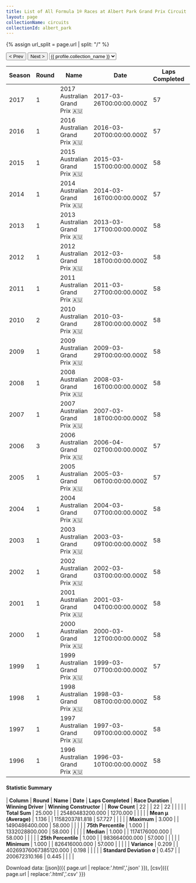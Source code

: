 ```yaml
---
title: List of All Formula 1® Races at Albert Park Grand Prix Circuit
layout: page
collectionName: circuits
collectionId: albert_park
---
```


{% assign url_split = page.url | split: "/" %}
<div id="collection-navigation">
<button onclick="selector.options[selector.selectedIndex-1].value && (window.location = selector.options[selector.selectedIndex-1].value);">&lt; Prev</button>
<button onclick="selector.options[selector.selectedIndex+1].value && (window.location = selector.options[selector.selectedIndex+1].value);">Next &gt;</button>
<select id="selector" onchange="this.options[this.selectedIndex].value && (window.location = this.options[this.selectedIndex].value);">
  {% for collectionId in site.data[page.collectionName].refs %}
    {% if collectionId == page.collectionId %}
      {% assign selected = "selected" %}
    {% else %}
      {% assign selected = "" %}
    {% endif %}
    {% assign profile = site.data[page.collectionName][collectionId].profile %}
    <option value="/f1/{{ page.collectionName }}/{{ collectionId }}/{{ url_split[4] }}" {{ selected }}>{{ profile.collection_name }}</option>
  {% endfor %}
</select>
</div>

| Season | Round | Name | Date | Laps Completed | Race Duration | Winning Driver | Winning Constructor |
|--|--|--|--|--|--|--|--|
| 2017 | 1 | 2017 Australian Grand Prix 🇦🇺 | 2017-03-26T00:00:00.000Z | 57 | 1:24:11.672 | [Sebastian Vettel 🇩🇪](/f1/drivers/vettel) | Ferrari 🇮🇹 |
| 2016 | 1 | 2016 Australian Grand Prix 🇦🇺 | 2016-03-20T00:00:00.000Z | 57 | 1:48:15.565 | [Nico Rosberg 🇩🇪](/f1/drivers/rosberg) | Mercedes 🇩🇪 |
| 2015 | 1 | 2015 Australian Grand Prix 🇦🇺 | 2015-03-15T00:00:00.000Z | 58 | 1:31:54.067 | [Lewis Hamilton 🇬🇧](/f1/drivers/hamilton) | Mercedes 🇩🇪 |
| 2014 | 1 | 2014 Australian Grand Prix 🇦🇺 | 2014-03-16T00:00:00.000Z | 57 | 1:32:58.710 | [Nico Rosberg 🇩🇪](/f1/drivers/rosberg) | Mercedes 🇩🇪 |
| 2013 | 1 | 2013 Australian Grand Prix 🇦🇺 | 2013-03-17T00:00:00.000Z | 58 | 1:30:03.225 | [Kimi Räikkönen 🇫🇮](/f1/drivers/raikkonen) | Lotus F1 🇬🇧 |
| 2012 | 1 | 2012 Australian Grand Prix 🇦🇺 | 2012-03-18T00:00:00.000Z | 58 | 1:34:09.565 | [Jenson Button 🇬🇧](/f1/drivers/button) | McLaren 🇬🇧 |
| 2011 | 1 | 2011 Australian Grand Prix 🇦🇺 | 2011-03-27T00:00:00.000Z | 58 | 1:29:30.259 | [Sebastian Vettel 🇩🇪](/f1/drivers/vettel) | Red Bull 🇦🇹 |
| 2010 | 2 | 2010 Australian Grand Prix 🇦🇺 | 2010-03-28T00:00:00.000Z | 58 | 1:33:36.531 | [Jenson Button 🇬🇧](/f1/drivers/button) | McLaren 🇬🇧 |
| 2009 | 1 | 2009 Australian Grand Prix 🇦🇺 | 2009-03-29T00:00:00.000Z | 58 | 1:34:15.784 | [Jenson Button 🇬🇧](/f1/drivers/button) | Brawn 🇬🇧 |
| 2008 | 1 | 2008 Australian Grand Prix 🇦🇺 | 2008-03-16T00:00:00.000Z | 58 | 1:34:50.616 | [Lewis Hamilton 🇬🇧](/f1/drivers/hamilton) | McLaren 🇬🇧 |
| 2007 | 1 | 2007 Australian Grand Prix 🇦🇺 | 2007-03-18T00:00:00.000Z | 58 | 1:25:28.770 | [Kimi Räikkönen 🇫🇮](/f1/drivers/raikkonen) | Ferrari 🇮🇹 |
| 2006 | 3 | 2006 Australian Grand Prix 🇦🇺 | 2006-04-02T00:00:00.000Z | 57 | 1:34:27.870 | [Fernando Alonso 🇪🇸](/f1/drivers/alonso) | Renault 🇫🇷 |
| 2005 | 1 | 2005 Australian Grand Prix 🇦🇺 | 2005-03-06T00:00:00.000Z | 57 | 1:24:17.336 | [Giancarlo Fisichella 🇮🇹](/f1/drivers/fisichella) | Renault 🇫🇷 |
| 2004 | 1 | 2004 Australian Grand Prix 🇦🇺 | 2004-03-07T00:00:00.000Z | 58 | 1:24:15.757 | [Michael Schumacher 🇩🇪](/f1/drivers/michael_schumacher) | Ferrari 🇮🇹 |
| 2003 | 1 | 2003 Australian Grand Prix 🇦🇺 | 2003-03-09T00:00:00.000Z | 58 | 1:34:42.1 | [David Coulthard 🇬🇧](/f1/drivers/coulthard) | McLaren 🇬🇧 |
| 2002 | 1 | 2002 Australian Grand Prix 🇦🇺 | 2002-03-03T00:00:00.000Z | 58 | 1:35:36.792 | [Michael Schumacher 🇩🇪](/f1/drivers/michael_schumacher) | Ferrari 🇮🇹 |
| 2001 | 1 | 2001 Australian Grand Prix 🇦🇺 | 2001-03-04T00:00:00.000Z | 58 | 1:38:26.533 | [Michael Schumacher 🇩🇪](/f1/drivers/michael_schumacher) | Ferrari 🇮🇹 |
| 2000 | 1 | 2000 Australian Grand Prix 🇦🇺 | 2000-03-12T00:00:00.000Z | 58 | 1:34:01.987 | [Michael Schumacher 🇩🇪](/f1/drivers/michael_schumacher) | Ferrari 🇮🇹 |
| 1999 | 1 | 1999 Australian Grand Prix 🇦🇺 | 1999-03-07T00:00:00.000Z | 57 | 1:35:01.659 | [Eddie Irvine 🇬🇧](/f1/drivers/irvine) | Ferrari 🇮🇹 |
| 1998 | 1 | 1998 Australian Grand Prix 🇦🇺 | 1998-03-08T00:00:00.000Z | 58 | 1:31:46.0 | [Mika Häkkinen 🇫🇮](/f1/drivers/hakkinen) | McLaren 🇬🇧 |
| 1997 | 1 | 1997 Australian Grand Prix 🇦🇺 | 1997-03-09T00:00:00.000Z | 58 | 1:30:28.718 | [David Coulthard 🇬🇧](/f1/drivers/coulthard) | McLaren 🇬🇧 |
| 1996 | 1 | 1996 Australian Grand Prix 🇦🇺 | 1996-03-10T00:00:00.000Z | 58 | 1:32:50.4 | [Damon Hill 🇬🇧](/f1/drivers/damon_hill) | Williams 🇬🇧 |

#### Statistic Summary

| **Column** | **Round** | **Name** | **Date** | **Laps Completed** | **Race Duration** | **Winning Driver** | **Winning Constructor** |
| **Row Count** | 22 |  | 22 | 22 |  |  |  |
| **Total Sum** | 25.000 |  | 25480483200.000 | 1270.000 |  |  |  |
| **Mean μ (Average)** | 1.136 |  | 1158203781.818 | 57.727 |  |  |  |
| **Maximum** | 3.000 |  | 1490486400.000 | 58.000 |  |  |  |
| **75th Percentile** | 1.000 |  | 1332028800.000 | 58.000 |  |  |  |
| **Median** | 1.000 |  | 1174176000.000 | 58.000 |  |  |  |
| **25th Percentile** | 1.000 |  | 983664000.000 | 57.000 |  |  |  |
| **Minimum** | 1.000 |  | 826416000.000 | 57.000 |  |  |  |
| **Variance** | 0.209 |  | 40269376067385120.000 | 0.198 |  |  |  |
| **Standard Deviation σ** | 0.457 |  | 200672310.166 | 0.445 |  |  |  |

Download data: [json]({{ page.url | replace:'.html','.json' }}), [csv]({{ page.url | replace:'.html','.csv' }})
